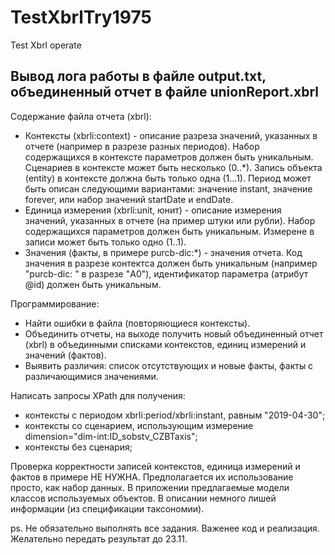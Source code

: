 # TestXbrlTry1975
Test Xbrl operate

## Вывод лога работы в файле output.txt, объединенный отчет в файле unionReport.xbrl

Содержание файла отчета (xbrl):
- Контексты (xbrli:context) - описание разреза значений, указанных в отчете (например в разрезе разных периодов). 
	Набор содержащихся в контексте параметров должен быть уникальным. Сценариев в контексте может быть несколько (0..*). 
	Запись объекта (entity) в контексте должна быть только одна (1...1). 
	Период может быть описан следующими вариантами: значение instant, значение forever, или набор значений startDate и endDate.
- Единица измерения (xbrli:unit, юнит) - описание измерения значений, указанных в отчете (на пример штуки или рубли). 
	Набор содержащихся параметров должен быть уникальным. Измерене в записи может быть только одно (1..1).
- Значения (факты, в примере purcb-dic:*) - значения отчета. Код значения в разрезе контектса должен быть уникальным 
	(например "purcb-dic: " в разрезе "A0"), идентификатор параметра (атрибут @id) должен быть уникальным.

Программирование:
- Найти ошибки в файла (повторяющиеся контексты).
- Объединить отчеты, на выходе получить новый объединенный отчет (xbrl) в объединными списками контекстов, единиц измерений и значений (фактов).
- Выявить различия: список отсутствующих и новые факты, факты с различающимися значениями.

Написать запросы XPath для получения:
- контексты с периодом xbrli:period/xbrli:instant, равным "2019-04-30";
- контексты со сценарием, использующим измерение dimension="dim-int:ID_sobstv_CZBTaxis";
- контексты без сценария;


Проверка корректности записей контекстов, единица измерений и фактов в примере НЕ НУЖНА. Предполагается их использование просто, как набор данных.
В приложении предлагаемые модели классов используемых объектов. В описании немного лишей информации (из спецификации таксономии).

ps. Не обязательно выполнять все задания. Важенее код и реализация. Желательно передать результат до 23.11.

